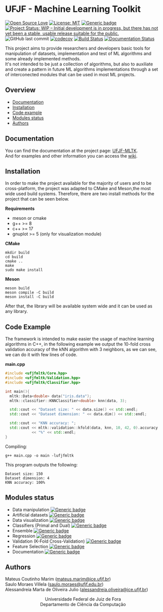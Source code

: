 # UFJF - Machine Learning Toolkit

[![Open Source Love](https://badges.frapsoft.com/os/v1/open-source.png?v=103)](https://github.com/ellerbrock/open-source-badges/) 
[![License: MIT](https://img.shields.io/badge/License-MIT-yellow.svg)](https://opensource.org/licenses/MIT)
[![Generic badge](https://img.shields.io/badge/c++-17-blue.svg)](https://shields.io/)
[![Project Status: WIP – Initial development is in progress, but there has not yet been a stable, usable release suitable for the public.](https://www.repostatus.org/badges/latest/wip.svg)](https://www.repostatus.org/#wip)
![GitHub last commit](https://img.shields.io/github/last-commit/mateus558/UFJF-MLTK)
[![codecov](https://codecov.io/gh/mateus558/UFJF-Machine-Learning-Toolkit/branch/main/graph/badge.svg?token=HOZTZONSZY)](https://codecov.io/gh/mateus558/UFJF-Machine-Learning-Toolkit)
[![Build Status](https://travis-ci.org/mateus558/UFJF-Machine-Learning-Toolkit.svg?branch=main)](https://travis-ci.org/mateus558/UFJF-Machine-Learning-Toolkit)
[![Documentation Status](https://readthedocs.org/projects/ufjf-mltk/badge/?version=documentation)](https://ufjf-mltk.readthedocs.io/en/documentation/?badge=documentation)


This project aims to provide researchers and developers basic tools for manipulation of datasets, implementation and test of ML algorithms
and some already implemented methods.<br />
It's not intended to be just a collection of algorithms, but also to auxiliate and create a pattern in future ML algorithms implementations
through a set of interconected modules that can be used in most ML projects.<br />

## Overview

- [Documentation](#documentation)
- [Installation](#installation)
- [Code example](#code-example)
- [Modules status](#modules-status)
- [Authors](#authors)

## Documentation
You can find the documentation at the project page: [UFJF-MLTK](https://mateus558.github.io/UFJF-MLTK/index.html). <br />
And for examples and other information you can access the [wiki](https://github.com/mateus558/Machine-Learning-Toolkit/wiki).

## Installation
In order to make the project available for the majority of users and to be cross-platform, the project was adapted to CMake and Meson,the most wide used build systems. Therefore, there are two install methods for the project that can be seen below.

**Requirements**
* meson or cmake
* g++ >= 8
* c++ >= 17
* gnuplot >= 5 (only for visualization module)

**CMake**
```
mkdir build
cd build
cmake ..
make
sudo make install
```

**Meson**
```
meson build
meson compile -C build
meson install -C build
```
After that, the library will be available system wide and it can be used as any library.

## Code Example

The framework is intended to make easier the usage of machine learning algorithms in C++, in the following example we output the 10-fold cross validation accuracy of the kNN algorithm with 3 neighbors, as we can see, we can do it with few lines of code.  

**main.cpp**
```cpp
#include <ufjfmltk/Core.hpp>
#include <ufjfmltk/Validation.hpp>
#include <ufjfmltk/Classifier.hpp>

int main(){
  mltk::Data<double> data("iris.data");
  mltk::classifier::KNNClassifier<double> knn(data, 3);

  std::cout << "Dataset size: " << data.size() << std::endl;
  std::cout << "Dataset dimension: " << data.dim() << std::endl;

  std::cout << "KNN accuracy: ";
  std::cout << mltk::validation::kfold(data, knn, 10, 42, 0).accuracy
            << "%" << std::endl;
}
```
Compiling:
```
g++ main.cpp -o main -lufjfmltk
```

This program outputs the following:

```
Dataset size: 150
Dataset dimension: 4
KNN accuracy: 100%
```


## Modules status
* Data manipulation [![Generic badge](https://img.shields.io/badge/status-Ready-green.svg)](https://shields.io/)
* Artificial datasets [![Generic badge](https://img.shields.io/badge/status-WIP-yellow.svg)](https://shields.io/)
* Data visualization [![Generic badge](https://img.shields.io/badge/status-Ready-green.svg)](https://shields.io/)
* Classifiers (Primal and Dual) [![Generic badge](https://img.shields.io/badge/status-Ready-green.svg)](https://shields.io/)
* Ensemble [![Generic badge](https://img.shields.io/badge/status-Ready-green.svg)](https://shields.io/)
* Regression [![Generic badge](https://img.shields.io/badge/status-WIP-yellow.svg)](https://shields.io/)
* Validation (K-Fold Cross-Validation) [![Generic badge](https://img.shields.io/badge/status-Ready-green.svg)](https://shields.io/)
* Feature Selection [![Generic badge](https://img.shields.io/badge/status-WIP-yellow.svg)](https://shields.io/)
* Documentation [![Generic badge](https://img.shields.io/badge/status-WIP-yellow.svg)](https://shields.io/)


## Authors
Mateus Coutinho Marim (mateus.marim@ice.ufjf.br) <br />
Saulo Moraes Villela (saulo.moraes@ufjf.edu.br)<br />
Alessandreia Marta de Oliveira Julio (alessandreia.oliveira@ice.ufjf.br)<br />

<p align="center">
  Universidade Federal de Juiz de Fora <br />
  Departamento de Ciência da Computação
</p>
